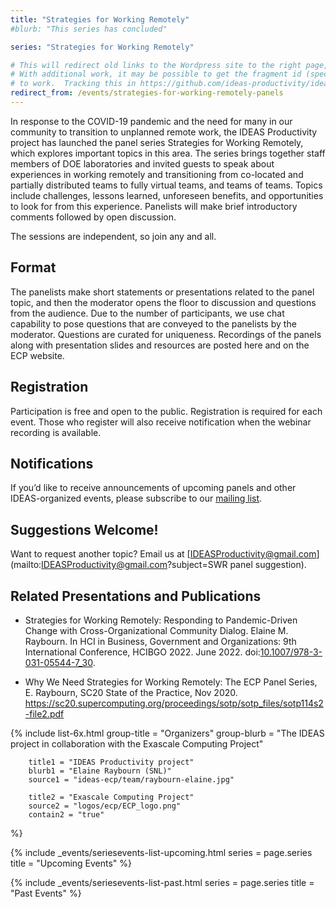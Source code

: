 ```yaml
---
title: "Strategies for Working Remotely"
#blurb: "This series has concluded"

series: "Strategies for Working Remotely"

# This will redirect old links to the Wordpress site to the right page, at least.
# With additional work, it may be possible to get the fragment id (specific event entry)
# to work.  Tracking this in https://github.com/ideas-productivity/ideas-productivity.github.io/issues/18
redirect_from: /events/strategies-for-working-remotely-panels
---
```


<!-- Extended Description -->

In response to the COVID-19 pandemic and the need for many in our community to transition to unplanned remote work, the IDEAS Productivity project has launched the panel series Strategies for Working Remotely, which explores important topics in this area. The series brings together staff members of DOE laboratories and invited guests to speak about experiences in working remotely and transitioning from co-located and partially distributed teams to fully virtual teams, and teams of teams. Topics include challenges, lessons learned, unforeseen benefits, and opportunities to look for from this experience. Panelists will make brief introductory comments followed by open discussion.

The sessions are independent, so join any and all.  

## Format

The panelists make short statements or presentations related to the panel topic, and then the moderator opens the floor to discussion and questions from the audience. Due to the number of participants, we use chat capability to pose questions that are conveyed to the panelists by the moderator. Questions are curated for uniqueness. Recordings of the panels along with presentation slides and resources are posted here and on the ECP website.

## Registration

Participation is free and open to the public. Registration is required for each event. Those who register will also receive notification when the webinar recording is available.

## Notifications

If you’d like to receive announcements of upcoming panels and other IDEAS-organized events, please subscribe to our [mailing list](http://eepurl.com/cQCyJ5).

## Suggestions Welcome!

Want to request another topic? Email us at [IDEASProductivity@gmail.com](mailto:IDEASProductivity@gmail.com?subject=SWR panel suggestion).

## Related Presentations and Publications

- Strategies for Working Remotely: Responding to Pandemic-Driven Change with Cross-Organizational Community Dialog. Elaine M. Raybourn. In HCI in Business, Government and Organizations: 9th International Conference, HCIBGO 2022. June 2022. doi:[10.1007/978-3-031-05544-7_30](https://doi.org/10.1007/978-3-031-05544-7_30).

- Why We Need Strategies for Working Remotely: The ECP Panel Series, E. Raybourn, SC20 State of the Practice, Nov 2020. <https://sc20.supercomputing.org/proceedings/sotp/sotp_files/sotp114s2-file2.pdf>

<!-- Organizers -->

{% 	include list-6x.html 
		group-title = "Organizers"
		group-blurb = "The IDEAS project in collaboration with the Exascale Computing Project"

		title1 = "IDEAS Productivity project"
		blurb1 = "Elaine Raybourn (SNL)"
		source1 = "ideas-ecp/team/raybourn-elaine.jpg"

		title2 = "Exascale Computing Project"
		source2 = "logos/ecp/ECP_logo.png"
		contain2 = "true"
%}

<!-- Upcoming Event List -->

{% 	include _events/seriesevents-list-upcoming.html 
    series = page.series
    title = "Upcoming Events"
%}

<!-- Past Event List -->

{% 	include _events/seriesevents-list-past.html 
    series = page.series
    title = "Past Events"
%}
